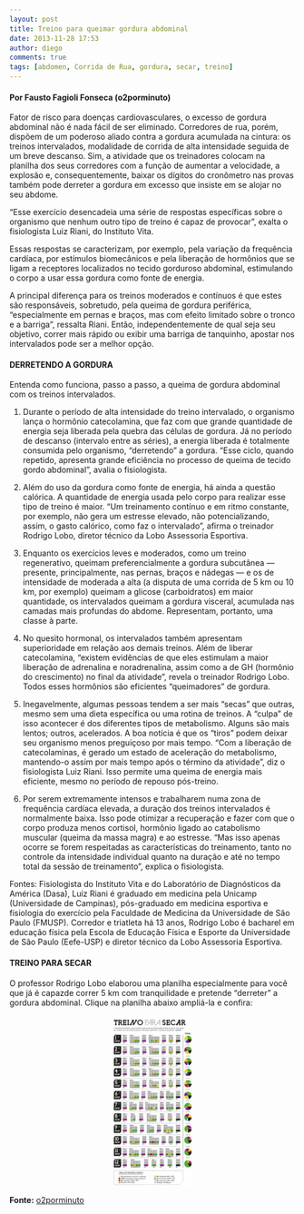 ```yaml
---
layout: post
title: Treino para queimar gordura abdominal
date: 2013-11-28 17:53
author: diego
comments: true
tags: [abdomen, Corrida de Rua, gordura, secar, treino]
---
```

#### Por Fausto Fagioli Fonseca (o2porminuto)

Fator de risco para doenças cardiovasculares, o excesso de gordura abdominal não é nada fácil de ser eliminado. Corredores de rua, porém, dispõem de um poderoso aliado contra a gordura acumulada na cintura: os treinos intervalados, modalidade de corrida de alta intensidade seguida de um breve descanso. Sim, a atividade que os treinadores colocam na planilha dos seus corredores com a função de aumentar a velocidade, a explosão e, consequentemente, baixar os dígitos do cronômetro nas provas também pode derreter a gordura em excesso que insiste em se alojar no seu abdome.

“Esse exercício desencadeia uma série de respostas específicas sobre o organismo que nenhum outro tipo de treino é capaz de provocar”, exalta o fisiologista Luiz Riani, do Instituto Vita.

Essas respostas se caracterizam, por exemplo, pela variação da frequência cardíaca, por estímulos biomecânicos e pela liberação de hormônios que se ligam a receptores localizados no tecido gorduroso abdominal, estimulando o corpo a usar essa gordura como fonte de energia.

A principal diferença para os treinos moderados e contínuos é que estes são responsáveis, sobretudo, pela queima de gordura periférica, “especialmente em pernas e braços, mas com efeito limitado sobre o tronco e a barriga”, ressalta Riani. Então, independentemente de qual seja seu objetivo, correr mais rápido ou exibir uma barriga de tanquinho, apostar nos intervalados pode ser a melhor opção.

#### DERRETENDO A GORDURA

Entenda como funciona, passo a passo, a queima de gordura abdominal com os treinos intervalados.

1) Durante o período de alta intensidade do treino intervalado, o organismo lança o hormônio catecolamina, que faz com que grande quantidade de energia seja liberada pela quebra das células de gordura. Já no período de descanso (intervalo entre as séries), a energia liberada é totalmente consumida pelo organismo,
“derretendo” a gordura. “Esse ciclo, quando repetido, apresenta grande eficiência no processo de queima de tecido gordo abdominal”, avalia o fisiologista.

2) Além do uso da gordura como fonte de energia, há ainda a questão calórica. A quantidade de energia usada pelo corpo para realizar esse tipo de treino é maior. “Um treinamento contínuo e em ritmo constante, por exemplo, não gera um estresse elevado, não potencializando, assim, o gasto calórico, como faz o intervalado”, afirma o treinador Rodrigo Lobo, diretor técnico da Lobo Assessoria Esportiva.

3) Enquanto os exercícios leves e moderados, como um treino regenerativo, queimam preferencialmente a gordura subcutânea — presente, principalmente, nas pernas, braços e nádegas — e os de intensidade de moderada a alta (a disputa de uma corrida de 5 km ou 10 km, por exemplo) queimam a glicose (carboidratos) em maior quantidade, os intervalados queimam a gordura visceral, acumulada nas camadas mais profundas do abdome. Representam, portanto, uma classe à parte.

4) No quesito hormonal, os intervalados também apresentam superioridade em relação aos demais treinos. Além de liberar catecolamina, “existem evidências de que eles estimulam a maior liberação de adrenalina e noradrenalina, assim como a de GH (hormônio do crescimento) no final da atividade”, revela o treinador Rodrigo Lobo. Todos esses hormônios são eficientes “queimadores” de gordura.

5) Inegavelmente, algumas pessoas tendem a ser mais “secas” que outras, mesmo sem uma dieta específica ou uma rotina de treinos. A “culpa” de isso acontecer é dos diferentes tipos de metabolismo. Alguns são mais lentos; outros, acelerados. A boa notícia é que os “tiros” podem deixar seu organismo menos preguiçoso por mais tempo. “Com a liberação de catecolaminas, é gerado um estado de aceleração do metabolismo, mantendo-o assim por mais tempo após o término da atividade”, diz o fisiologista Luiz Riani. Isso permite uma queima de energia mais eficiente, mesmo no período de repouso pós-treino.

6) Por serem extremamente intensos e trabalharem numa zona de frequência cardíaca elevada, a duração dos treinos intervalados é normalmente baixa. Isso pode otimizar a recuperação e fazer com que o corpo produza menos cortisol, hormônio ligado ao catabolismo muscular (queima da massa magra) e ao estresse. “Mas isso apenas ocorre se forem respeitadas as características do treinamento, tanto no controle da intensidade individual quanto na duração e até no tempo total da sessão de treinamento”, explica o fisiologista.

Fontes: Fisiologista do Instituto Vita e do Laboratório de Diagnósticos da América (Dasa), Luiz Riani é graduado em medicina pela Unicamp (Universidade de Campinas), pós-graduado em medicina esportiva e fisiologia do exercício pela Faculdade de Medicina da Universidade de São Paulo (FMUSP). Corredor e triatleta há 13 anos, Rodrigo Lobo é bacharel em educação física pela Escola de Educação Física e Esporte da Universidade de São Paulo (Eefe-USP) e diretor técnico da Lobo Assessoria Esportiva.

#### TREINO PARA SECAR

O professor Rodrigo Lobo elaborou uma planilha especialmente para você que já é capazde correr 5 km com tranquilidade e pretende “derreter” a gordura abdominal. Clique na planilha abaixo ampliá-la e confira:

<div style="display:block; width:100%; text-align: center;">

<a href="/images/2013/11/treino_big.jpg">
<img src="/images/2013/11/treino.jpg">
</a>

</div>

**Fonte:** <a href="http://o2porminuto.ativo.com/corrida-de-rua/materia/treino-para-queimar-gordura-abdominal" target="_blank">o2porminuto</a>
